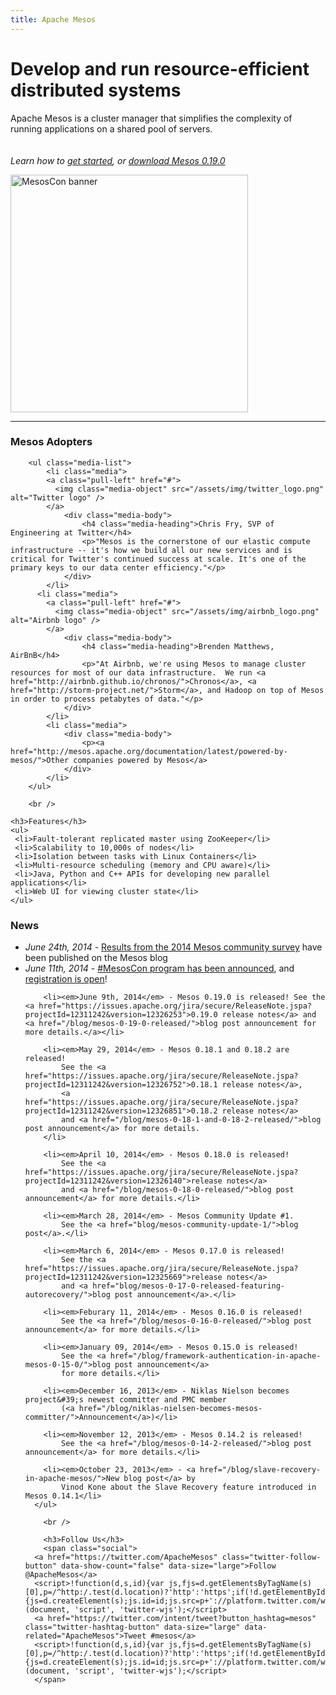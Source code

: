```yaml
---
title: Apache Mesos
---
```


<div class="container-fluid homepage jumbotron">
	<div class="row">
	  <div class="col-md-7 nopadding">
	    <h1>Develop and run resource-efficient distributed systems</h1>
	    <p class="lead">Apache Mesos is a cluster manager that simplifies the complexity of running applications on a shared pool of servers.<br /><br /><br /><em>Learn how to <a href="/gettingstarted/">get started</a>, or <a href="/downloads/">download Mesos 0.19.0</a></em></p>
	  </div>
	  <div class="col-md-5">
			<a href="http://events.linuxfoundation.org/events/mesoscon/"><img src="/assets/img/mesoscon-banner-small.png" style="width: 380px" alt="MesosCon banner" /></a>
	  </div>
	</div>
</div>

<hr>

<!-- lowersection -->
<div class="row">
  <div class="col-md-7">
    <h3>Mesos Adopters</h3>

		<ul class="media-list">
			<li class="media">
		    <a class="pull-left" href="#">
		      <img class="media-object" src="/assets/img/twitter_logo.png" alt="Twitter logo" />
		    </a>
				<div class="media-body">
					<h4 class="media-heading">Chris Fry, SVP of Engineering at Twitter</h4>
					<p>"Mesos is the cornerstone of our elastic compute infrastructure -- it's how we build all our new services and is critical for Twitter's continued success at scale. It's one of the primary keys to our data center efficiency."</p>
				</div>
			</li>
		  <li class="media">
		    <a class="pull-left" href="#">
		      <img class="media-object" src="/assets/img/airbnb_logo.png" alt="Airbnb logo" />
		    </a>
				<div class="media-body">
					<h4 class="media-heading">Brenden Matthews, AirBnB</h4>
					<p>"At Airbnb, we're using Mesos to manage cluster resources for most of our data infrastructure.  We run <a href="http://airbnb.github.io/chronos/">Chronos</a>, <a href="http://storm-project.net/">Storm</a>, and Hadoop on top of Mesos in order to process petabytes of data."</p>
				</div>
			</li>
			<li class="media">
				<div class="media-body">
					<p><a href="http://mesos.apache.org/documentation/latest/powered-by-mesos/">Other companies powered by Mesos</a>
				</div>
			</li>
		</ul>
		
		<br />

    <h3>Features</h3>
    <ul>
     <li>Fault-tolerant replicated master using ZooKeeper</li>
     <li>Scalability to 10,000s of nodes</li>
     <li>Isolation between tasks with Linux Containers</li>
     <li>Multi-resource scheduling (memory and CPU aware)</li>
     <li>Java, Python and C++ APIs for developing new parallel applications</li>
     <li>Web UI for viewing cluster state</li>
    </ul>
  </div>
  <div class="col-md-5">
    <h3>News</h3>
      <ul>
				<li><em>June 24th, 2014</em> - <a href="/blog/mesos-community-survey-2014-results/">Results from the 2014 Mesos community survey</a> have been published on the Mesos blog</li>
				<li><em>June 11th, 2014</em> - <a href="/blog/mesoscon-2014-program-announced/">#MesosCon program has been announced</a>, and <a href="https://www.regonline.com/Register/Checkin.aspx?EventID=1533330">registration is open</a>!</li>
				
        <li><em>June 9th, 2014</em> - Mesos 0.19.0 is released! See the <a href="https://issues.apache.org/jira/secure/ReleaseNote.jspa?projectId=12311242&version=12326253">0.19.0 release notes</a> and <a href="/blog/mesos-0-19-0-released/">blog post announcement for more details.</a></li>
        
        <li><em>May 29, 2014</em> - Mesos 0.18.1 and 0.18.2 are released!
            See the <a href="https://issues.apache.org/jira/secure/ReleaseNote.jspa?projectId=12311242&version=12326752">0.18.1 release notes</a>,
            <a href="https://issues.apache.org/jira/secure/ReleaseNote.jspa?projectId=12311242&version=12326851">0.18.2 release notes</a>
            and <a href="/blog/mesos-0-18-1-and-0-18-2-released/">blog post announcement</a> for more details.
        </li>
        
        <li><em>April 10, 2014</em> - Mesos 0.18.0 is released!
            See the <a href="https://issues.apache.org/jira/secure/ReleaseNote.jspa?projectId=12311242&version=12326140">release notes</a>
            and <a href="/blog/mesos-0-18-0-released/">blog post announcement</a> for more details.</li>
        
        <li><em>March 28, 2014</em> - Mesos Community Update #1.
            See the <a href="blog/mesos-community-update-1/">blog post</a>.</li>
          
        <li><em>March 6, 2014</em> - Mesos 0.17.0 is released!
            See the <a href="https://issues.apache.org/jira/secure/ReleaseNote.jspa?projectId=12311242&version=12325669">release notes</a>
            and <a href="blog/mesos-0-17-0-released-featuring-autorecovery/">blog post announcement</a>.</li>

        <li><em>Feburary 11, 2014</em> - Mesos 0.16.0 is released!
            See the <a href="/blog/mesos-0-16-0-released/">blog post announcement</a> for more details.</li>

        <li><em>January 09, 2014</em> - Mesos 0.15.0 is released!
            See the <a href="/blog/framework-authentication-in-apache-mesos-0-15-0/">blog post announcement</a>
            for more details.</li>

        <li><em>December 16, 2013</em> - Niklas Nielson becomes project&#39;s newest committer and PMC member
            (<a href="/blog/niklas-nielsen-becomes-mesos-committer/">Announcement</a>)</li>

        <li><em>November 12, 2013</em> - Mesos 0.14.2 is released!
            See the <a href="/blog/mesos-0-14-2-released/">blog post announcement</a> for more details.</li>

        <li><em>October 23, 2013</em> - <a href="/blog/slave-recovery-in-apache-mesos/">New blog post</a> by
            Vinod Kone about the Slave Recovery feature introduced in Mesos 0.14.1</li>
      </ul>

		<br />

		<h3>Follow Us</h3>
		<span class="social">
	  <a href="https://twitter.com/ApacheMesos" class="twitter-follow-button" data-show-count="false" data-size="large">Follow @ApacheMesos</a>
	  <script>!function(d,s,id){var js,fjs=d.getElementsByTagName(s)[0],p=/^http:/.test(d.location)?'http':'https';if(!d.getElementById(id)){js=d.createElement(s);js.id=id;js.src=p+'://platform.twitter.com/widgets.js';fjs.parentNode.insertBefore(js,fjs);}}(document, 'script', 'twitter-wjs');</script>
	  <a href="https://twitter.com/intent/tweet?button_hashtag=mesos" class="twitter-hashtag-button" data-size="large" data-related="ApacheMesos">Tweet #mesos</a>
	  <script>!function(d,s,id){var js,fjs=d.getElementsByTagName(s)[0],p=/^http:/.test(d.location)?'http':'https';if(!d.getElementById(id)){js=d.createElement(s);js.id=id;js.src=p+'://platform.twitter.com/widgets.js';fjs.parentNode.insertBefore(js,fjs);}}(document, 'script', 'twitter-wjs');</script>
	  </span>
 </div>
</div>
<!-- /lowersection -->
